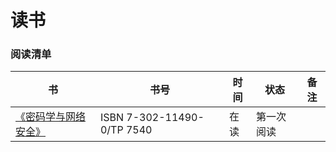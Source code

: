 # 读书


### 阅读清单


|书|书号|时间|状态|备注|
|---|---|---|---|---|
|[《密码学与网络安全》](https://book.douban.com/subject/1681332/)|ISBN 7-302-11490-0/TP 7540|在读|第一次阅读|



